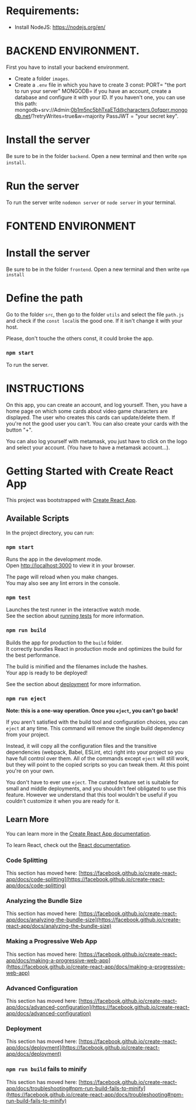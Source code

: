 # Requirements:

- Install NodeJS: https://nodejs.org/en/

# BACKEND ENVIRONMENT.

First you have to install your backend environment.

- Create a folder `images`.
- Create a `.env` file in which you have to create 3 const:
  PORT= "the port to run your server"
  MONGODB= if you have an account, create a database and configure it with your ID.
  If you haven't one, you can use this path: mongodb+srv://Admin:0b1m5nc5bhTxaETd@characters.0ofqprr.mongodb.net/?retryWrites=true&w=majority
  PassJWT = "your secret key".

# Install the server

Be sure to be in the folder `backend`.
Open a new terminal and then write `npm install`.

# Run the server

To run the server write `nodemon server` or `node server` in your terminal.

# FONTEND ENVIRONMENT

# Install the server

Be sure to be in the folder `frontend`.
Open a new terminal and then write `npm install `

# Define the path

Go to the folder `src`, then go to the folder `utils` and select the file `path.js` and check if the `const local`is the good one. If it isn't change it with your host.

Please, don't touche the others const, it could broke the app.

### `npm start`

To run the server.

# INSTRUCTIONS

On this app, you can create an account, and log yourself. Then, you have a home page on which some cards about video game characters are displayed. The user who creates this cards can update/delete them. If you're not the good user you can't.
You can also create your cards with the button "+".

You can also log yourself with metamask, you just have to click on the logo and select your account. (You have to have a metamask account...).

# Getting Started with Create React App

This project was bootstrapped with [Create React App](https://github.com/facebook/create-react-app).

## Available Scripts

In the project directory, you can run:

### `npm start`

Runs the app in the development mode.\
Open [http://localhost:3000](http://localhost:3000) to view it in your browser.

The page will reload when you make changes.\
You may also see any lint errors in the console.

### `npm test`

Launches the test runner in the interactive watch mode.\
See the section about [running tests](https://facebook.github.io/create-react-app/docs/running-tests) for more information.

### `npm run build`

Builds the app for production to the `build` folder.\
It correctly bundles React in production mode and optimizes the build for the best performance.

The build is minified and the filenames include the hashes.\
Your app is ready to be deployed!

See the section about [deployment](https://facebook.github.io/create-react-app/docs/deployment) for more information.

### `npm run eject`

**Note: this is a one-way operation. Once you `eject`, you can't go back!**

If you aren't satisfied with the build tool and configuration choices, you can `eject` at any time. This command will remove the single build dependency from your project.

Instead, it will copy all the configuration files and the transitive dependencies (webpack, Babel, ESLint, etc) right into your project so you have full control over them. All of the commands except `eject` will still work, but they will point to the copied scripts so you can tweak them. At this point you're on your own.

You don't have to ever use `eject`. The curated feature set is suitable for small and middle deployments, and you shouldn't feel obligated to use this feature. However we understand that this tool wouldn't be useful if you couldn't customize it when you are ready for it.

## Learn More

You can learn more in the [Create React App documentation](https://facebook.github.io/create-react-app/docs/getting-started).

To learn React, check out the [React documentation](https://reactjs.org/).

### Code Splitting

This section has moved here: [https://facebook.github.io/create-react-app/docs/code-splitting](https://facebook.github.io/create-react-app/docs/code-splitting)

### Analyzing the Bundle Size

This section has moved here: [https://facebook.github.io/create-react-app/docs/analyzing-the-bundle-size](https://facebook.github.io/create-react-app/docs/analyzing-the-bundle-size)

### Making a Progressive Web App

This section has moved here: [https://facebook.github.io/create-react-app/docs/making-a-progressive-web-app](https://facebook.github.io/create-react-app/docs/making-a-progressive-web-app)

### Advanced Configuration

This section has moved here: [https://facebook.github.io/create-react-app/docs/advanced-configuration](https://facebook.github.io/create-react-app/docs/advanced-configuration)

### Deployment

This section has moved here: [https://facebook.github.io/create-react-app/docs/deployment](https://facebook.github.io/create-react-app/docs/deployment)

### `npm run build` fails to minify

This section has moved here: [https://facebook.github.io/create-react-app/docs/troubleshooting#npm-run-build-fails-to-minify](https://facebook.github.io/create-react-app/docs/troubleshooting#npm-run-build-fails-to-minify)
